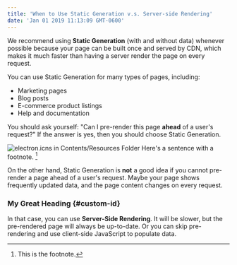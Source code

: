 ```yaml
---
title: 'When to Use Static Generation v.s. Server-side Rendering'
date: 'Jan 01 2019 11:13:09 GMT-0600'
---
```


We recommend using **Static Generation** (with and without data) whenever possible because your page can be built once and served by CDN, which makes it much faster than having a server render the page on every request.

You can use Static Generation for many types of pages, including:

- Marketing pages
- Blog posts
- E-commerce product listings
- Help and documentation

You should ask yourself: "Can I pre-render this page **ahead** of a user's request?" If the answer is yes, then you should choose Static Generation.

![electron.icns in Contents/Resources Folder](https://paco.sh/blog/persistent-icons/icns.png)
Here's a sentence with a footnote. [^1]
[^1]: This is the footnote.

On the other hand, Static Generation is **not** a good idea if you cannot pre-render a page ahead of a user's request. Maybe your page shows frequently updated data, and the page content changes on every request.

### My Great Heading {#custom-id}

In that case, you can use **Server-Side Rendering**. It will be slower, but the pre-rendered page will always be up-to-date. Or you can skip pre-rendering and use client-side JavaScript to populate data.
